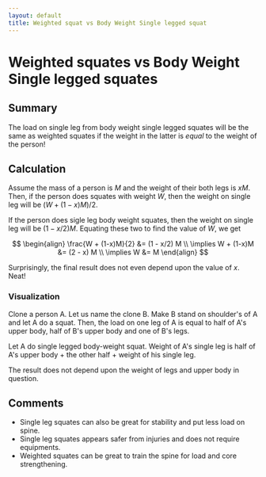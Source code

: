 ```yaml
---
layout: default
title: Weighted squat vs Body Weight Single legged squat
---
```


# Weighted squates vs Body Weight Single legged squates

## Summary
The load on single leg from body weight single legged squates will be the same as weighted squates if the weight in the latter is *equal* to the weight of the person!

## Calculation

Assume the mass of a person is $M$ and the weight of their both legs is $x M$. Then, if the person does squates with weight $W$, then the weight on single leg will be $(W + (1-x) M)/2$.

If the person does sigle leg body weight squates, then the weight on single leg will be $(1- x/2) M$. Equating these two to find the value of $W$, we get

$$
\begin{align}
\frac{W + (1-x)M}{2} &= (1 - x/2) M \\
\implies W + (1-x)M &= (2 - x) M \\
\implies W &= M
\end{align}
$$

Surprisingly, the final result does not even depend upon the value of $x$. Neat! 

### Visualization

Clone a person A. Let us name the clone B. Make B stand on shoulder's of A and let A do a squat. Then, the load on one leg of A is equal to half of A's upper body, half of B's upper body and one of B's legs.

Let A do single legged body-weight squat. Weight of A's single leg is half of A's upper body + the other half + weight of his single leg.

The result does not depend upon the weight of legs and upper body in question.

## Comments
  - Single leg squates can also be great for stability and put less load on spine.
  - Single leg squates appears safer from injuries and does not require equipments.
  - Weighted squates can be great to train the spine for load and core strengthening.
